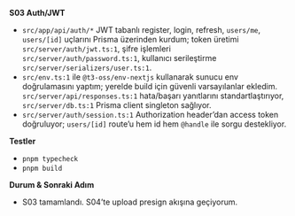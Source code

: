 **S03 Auth/JWT**
- `src/app/api/auth/*` JWT tabanlı register, login, refresh, `users/me`, `users/[id]` uçlarını Prisma üzerinden kurdum; token üretimi `src/server/auth/jwt.ts:1`, şifre işlemleri `src/server/auth/password.ts:1`, kullanıcı serileştirme `src/server/serializers/user.ts:1`.
- `src/env.ts:1` ile `@t3-oss/env-nextjs` kullanarak sunucu env doğrulamasını yaptım; yerelde build için güvenli varsayılanlar ekledim. `src/server/api/responses.ts:1` hata/başarı yanıtlarını standartlaştırıyor, `src/server/db.ts:1` Prisma client singleton sağlıyor.
- `src/server/auth/session.ts:1` Authorization header’dan access token doğruluyor; `users/[id]` route’u hem id hem `@handle` ile sorgu destekliyor.

**Testler**
- `pnpm typecheck`
- `pnpm build`

**Durum & Sonraki Adım**
- S03 tamamlandı. S04’te upload presign akışına geçiyorum.
